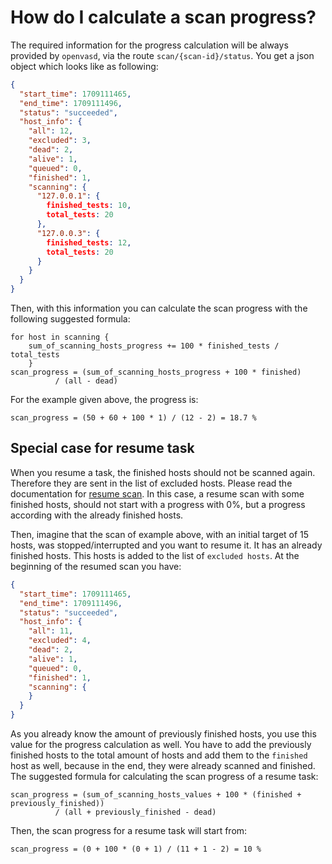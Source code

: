 # How do I calculate a scan progress?

The required information for the progress calculation will be always provided by `openvasd`, via the route `scan/{scan-id}/status`.
You get a json object which looks like as following:
```json
{
  "start_time": 1709111465,
  "end_time": 1709111496,
  "status": "succeeded",
  "host_info": {
    "all": 12,
    "excluded": 3,
    "dead": 2,
    "alive": 1,
    "queued": 0,
    "finished": 1,
    "scanning": {
      "127.0.0.1": {
        finished_tests: 10,
        total_tests: 20
      },
      "127.0.0.3": {
        finished_tests: 12,
        total_tests: 20
      }
    }
  }
}
``` 

Then, with this information you can calculate the scan progress with the following suggested formula:

```
for host in scanning {
    sum_of_scanning_hosts_progress += 100 * finished_tests / total_tests
    }
scan_progress = (sum_of_scanning_hosts_progress + 100 * finished)
          / (all - dead)
```
For the example given above, the progress is:

```
scan_progress = (50 + 60 + 100 * 1) / (12 - 2) = 18.7 %
```

## Special case for resume task

When you resume a task, the finished hosts should not be scanned again. Therefore they are sent in the list of excluded hosts. Please read the documentation for [resume scan](resume-scan.md).
In this case, a resume scan with some finished hosts, should not start with a progress with 0%, but a progress according with the already finished hosts.

Then, imagine that the scan of example above, with an initial target of 15 hosts, was stopped/interrupted and you want to resume it. It has an already finished hosts. This hosts is added to the list of `excluded hosts`.
At the beginning of the resumed scan you have:

```json
{
  "start_time": 1709111465,
  "end_time": 1709111496,
  "status": "succeeded",
  "host_info": {
    "all": 11,
    "excluded": 4,
    "dead": 2,
    "alive": 1,
    "queued": 0,
    "finished": 1,
    "scanning": {
    }
  }
}

``` 

As you already know the amount of previously finished hosts, you use this value for the progress calculation as well. You have to add the previously finished hosts to the total amount of hosts and add them to the `finished` host as well, because in the end, they were already scanned and finished.
The suggested formula for calculating the scan progress of a resume task:
```
scan_progress = (sum_of_scanning_hosts_values + 100 * (finished + previously_finished))
          / (all + previously_finished - dead)

```
Then, the scan progress for a resume task will start from:

```
scan_progress = (0 + 100 * (0 + 1) / (11 + 1 - 2) = 10 %
```
